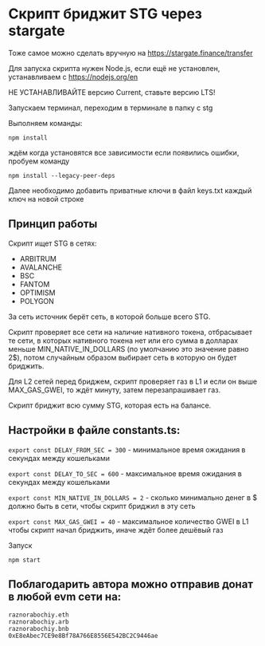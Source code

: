 # Скрипт бриджит STG через stargate

Тоже самое можно сделать вручную на https://stargate.finance/transfer

Для запуска скрипта нужен Node.js, если ещё не установлен, устанавливаем с
https://nodejs.org/en

НЕ УСТАНАВЛИВАЙТЕ версию Current, ставьте версию LTS!

Запускаем терминал, переходим в терминале в папку с stg

Выполняем команды:

```
npm install
```

ждём когда установятся все зависимости если появились ошибки, пробуем команду

```
npm install --legacy-peer-deps
```

Далее необходимо добавить приватные ключи в файл keys.txt каждый ключ на новой
строке

## Принцип работы

Скрипт ищет STG в сетях:

- ARBITRUM
- AVALANCHE
- BSC
- FANTOM
- OPTIMISM
- POLYGON

За сеть источник берёт сеть, в которой больше всего STG.

Скрипт проверяет все сети на наличие нативного токена, отбрасывает те сети, в
которых нативного токена нет или его сумма в долларах меньше
MIN_NATIVE_IN_DOLLARS (по умолчанию это значение равно 2$), потом случайным
образом выбирает сеть в которую он будет бриджить.

Для L2 сетей перед бриджем, скрипт проверяет газ в L1 и если он выше
MAX_GAS_GWEI, то ждёт минуту, затем перезапрашивает газ.

Скрипт бриджит всю сумму STG, которая есть на балансе.

## Настройки в файле constants.ts:

`export const DELAY_FROM_SEC = 300` - минимальное время ожидания в секундах
между кошельками

`export const DELAY_TO_SEC = 600` - максимальное время ожидания в секундах между
кошельками

`export const MIN_NATIVE_IN_DOLLARS = 2` - сколько минимально денег в $ должно
быть в сети, чтобы скрипт бриджил в эту сеть

`export const MAX_GAS_GWEI = 40` - максимальное количество GWEI в L1 чтобы
скрипт начал бриджить, иначе ждёт более дешёвый газ

Запуск

```
npm start
```

## Поблагодарить автора можно отправив донат в любой evm сети на:

```
raznorabochiy.eth
raznorabochiy.arb
raznorabochiy.bnb
0xE8eAbec7CE9e8Bf78A766E8556E542BC2C9446ae
```
